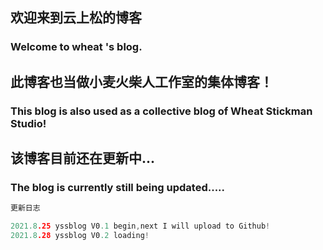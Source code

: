 
## 欢迎来到云上松的博客

### Welcome to wheat 's blog.


## 此博客也当做小麦火柴人工作室的集体博客！


### This blog is also used as a collective blog of Wheat Stickman Studio!


## 该博客目前还在更新中...


### The blog is currently still being updated.....

```cpp
更新日志

2021.8.25 yssblog V0.1 begin,next I will upload to Github!
2021.8.28 yssblog V0.2 loading!
```


